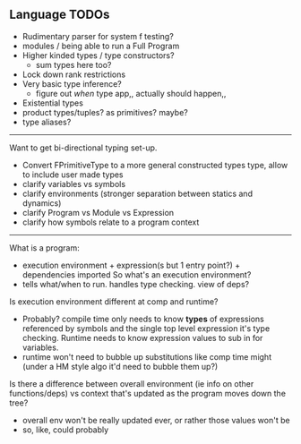 ## Language TODOs

- Rudimentary parser for system f testing?
- modules / being able to run a Full Program
- Higher kinded types / type constructors? 
  - sum types here too?
- Lock down rank restrictions
- Very basic type inference? 
    - figure out *when* type app,, actually should happen,,
- Existential types
- product types/tuples? as primitives? maybe?
- type aliases?

----

Want to get bi-directional typing set-up.
- Convert FPrimitiveType to a more general constructed types type, allow to include user made types
- clarify variables vs symbols
- clarify environments (stronger separation between statics and dynamics)
- clarify Program vs Module vs Expression
- clarify how symbols relate to a program context

----

What is a program:
- execution environment + expression(s but 1 entry point?) + dependencies imported
So what's an execution environment?
- tells what/when to run. handles type checking. view of deps?

Is execution environment different at comp and runtime?
- Probably? compile time only needs to know **types** of expressions referenced by symbols and the single
  top level expression it's type checking. Runtime needs to know expression values to sub in for variables.
- runtime won't need to bubble up substitutions like comp time might (under a HM style algo it'd need to bubble them up?)

Is there a difference between overall environment (ie info on other functions/deps) vs context that's updated
as the program moves down the tree? 
- overall env won't be really updated ever, or rather those values won't be
- so, like, could probably  